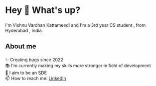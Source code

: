 <h1 align="left">Hey 👋 What's up?</h1>

###

<p align="left">I'm Vishnu Vardhan Kattameedi and I'm a 3rd year CS student , from Hyderabad , India.</p>

###

<h2 align="left">About me</h2>

###

<p align="left">✨ Creating bugs since 2022<br>📚 I'm currently making my skills more stronger in field of development<br>🎯 I aim to be an SDE<br>📫 How to reach me: <a href="https://www.linkedin.com/in/vishnuvardhan-kattameedi-b34814258/">LinkedIn</a></p>

###
